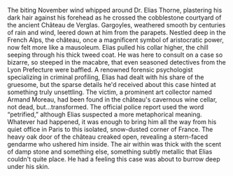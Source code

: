The biting November wind whipped around Dr. Elias Thorne, plastering his dark hair against his forehead as he crossed the cobblestone courtyard of the ancient Château de Verglas.  Gargoyles, weathered smooth by centuries of rain and wind, leered down at him from the parapets.  Nestled deep in the French Alps, the château, once a magnificent symbol of aristocratic power, now felt more like a mausoleum. Elias pulled his collar higher, the chill seeping through his thick tweed coat. He was here to consult on a case so bizarre, so steeped in the macabre, that even seasoned detectives from the Lyon Prefecture were baffled. A renowned forensic psychologist specializing in criminal profiling, Elias had dealt with his share of the gruesome, but the sparse details he'd received about this case hinted at something truly unsettling.  The victim, a prominent art collector named Armand Moreau, had been found in the château's cavernous wine cellar, not dead, but…transformed. The official police report used the word “petrified,” although Elias suspected a more metaphorical meaning.  Whatever had happened, it was enough to bring him all the way from his quiet office in Paris to this isolated, snow-dusted corner of France.  The heavy oak door of the château creaked open, revealing a stern-faced gendarme who ushered him inside. The air within was thick with the scent of damp stone and something else, something subtly metallic that Elias couldn't quite place.  He had a feeling this case was about to burrow deep under his skin.
